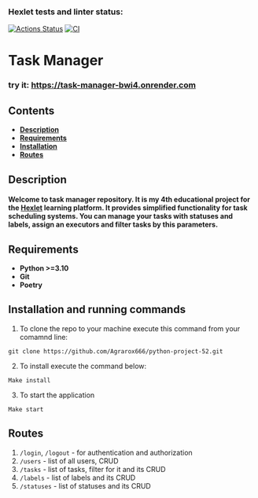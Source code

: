### Hexlet tests and linter status:
[![Actions Status](https://github.com/Agrarox666/python-project-52/actions/workflows/hexlet-check.yml/badge.svg)](https://github.com/Agrarox666/python-project-52/actions)
[![CI](https://github.com/Agrarox666/python-project-52/actions/workflows/test.yml/badge.svg)](https://github.com/Agrarox666/python-project-52/actions/workflows/test.yml)
# Task Manager
### try it: https://task-manager-bwi4.onrender.com

## Contents
- **[Description](#description)**
- **[Requirements](#requirements)**
- **[Installation](#installation-and-running-commands)**
- **[Routes](#routes)**

## Description
#### Welcome to task manager repository. It is my 4th educational project for the [Hexlet](https://ru.hexlet.io/) learning platform. It provides simplified functionality for task scheduling systems. You can manage your tasks with statuses and labels, assign an executors and filter tasks by this parameters.

## Requirements
- **Python >=3.10**
- **Git**
- **Poetry**

## Installation and running commands
1. To clone the repo to your machine execute this command from your comamnd line:
``` shell
git clone https://github.com/Agrarox666/python-project-52.git
```
2. To install execute the command below:
```shell
Make install
```
3. To start the application
```shell
Make start
```
## Routes
1. `/login`, `/logout` - for authentication and authorization
2. `/users` - list of all users, CRUD
3. `/tasks` - list of tasks, filter for it and its CRUD
4. `/labels` - list of labels and its CRUD
5. `/statuses` - list of statuses and its CRUD

